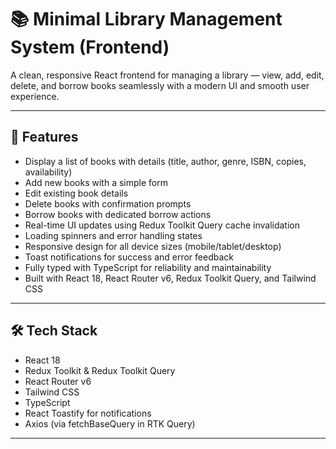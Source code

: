 # 📚 Minimal Library Management System (Frontend)

A clean, responsive React frontend for managing a library — view, add, edit, delete, and borrow books seamlessly with a modern UI and smooth user experience.

---

## 🚀 Features

- Display a list of books with details (title, author, genre, ISBN, copies, availability)
- Add new books with a simple form
- Edit existing book details
- Delete books with confirmation prompts
- Borrow books with dedicated borrow actions
- Real-time UI updates using Redux Toolkit Query cache invalidation
- Loading spinners and error handling states
- Responsive design for all device sizes (mobile/tablet/desktop)
- Toast notifications for success and error feedback
- Fully typed with TypeScript for reliability and maintainability
- Built with React 18, React Router v6, Redux Toolkit Query, and Tailwind CSS

---

## 🛠️ Tech Stack

- React 18
- Redux Toolkit & Redux Toolkit Query
- React Router v6
- Tailwind CSS
- TypeScript
- React Toastify for notifications
- Axios (via fetchBaseQuery in RTK Query)

---


